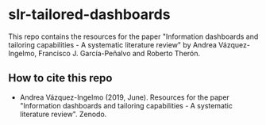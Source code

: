 # slr-tailored-dashboards

This repo contains the resources for the paper "Information dashboards and tailoring capabilities - A systematic literature review" by Andrea Vázquez-Ingelmo, Francisco J. García-Peñalvo and Roberto Therón.

## How to cite this repo



* Andrea Vázquez-Ingelmo (2019, June). Resources for the paper "Information dashboards and tailoring capabilities - A systematic literature review". Zenodo. 
